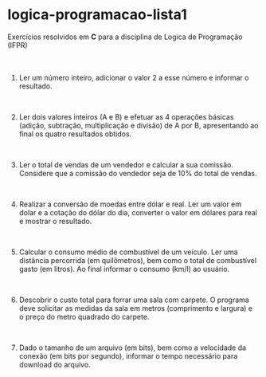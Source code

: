  logica-programacao-lista1
 =========================

Exercícios resolvidos em **C** para a disciplina de Logica de Programação (IFPR)
<br>
<br>
<br>

1. Ler um número inteiro, adicionar o valor 2 a esse número e informar o resultado.
<br>

2. Ler dois valores inteiros (A e B) e efetuar as 4 operações básicas (adição, subtração, multiplicação e divisão) de A por B, apresentando ao final os quatro resultados obtidos.
<br>

3. Ler o total de vendas de um vendedor e calcular a sua comissão. Considere que a comissão do vendedor seja de 10% do total de vendas.
<br>

4. Realizar a conversão de moedas entre dólar e real. Ler um valor em dolar e a cotação do dólar do dia, converter o valor em dólares para real e mostrar o resultado.
<br>

5. Calcular o consumo médio de combustível de um veículo. Ler uma distância percorrida (em quilômetros), bem como o total de combustível gasto (em litros). Ao final informar o consumo (km/l) ao usuário.
<br>

6. Descobrir o custo total para forrar uma sala com carpete. O programa deve solicitar as medidas da sala em metros (comprimento e largura) e o preço do metro quadrado do carpete.
<br>

7. Dado o tamanho de um arquivo (em bits), bem como a velocidade da conexão (em bits por segundo), informar o tempo necessário para download do arquivo.
